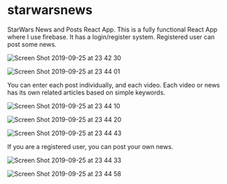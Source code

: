 # starwarsnews
StarWars News and Posts React App. This is a  fully functional React App where I use firebase. 
It has a  login/register system. Registered user can post some news.

![Screen Shot 2019-09-25 at 23 42 30](https://user-images.githubusercontent.com/49531974/65642034-92d2a680-dfee-11e9-8380-ec02fca79da9.png)

![Screen Shot 2019-09-25 at 23 44 01](https://user-images.githubusercontent.com/49531974/65642039-949c6a00-dfee-11e9-843d-5316feb22ac1.png)

You can enter each post individually, and each video.
Each video or news has its own related articles based on simple keywords. 


![Screen Shot 2019-09-25 at 23 44 10](https://user-images.githubusercontent.com/49531974/65642043-96662d80-dfee-11e9-9073-84e502b502c9.png)

![Screen Shot 2019-09-25 at 23 44 20](https://user-images.githubusercontent.com/49531974/65642046-99611e00-dfee-11e9-935e-aaacaf881188.png)



![Screen Shot 2019-09-25 at 23 44 43](https://user-images.githubusercontent.com/49531974/65642052-9b2ae180-dfee-11e9-906d-7e76c27fc7a7.png)

If you are a registered user, you can post your own news.

![Screen Shot 2019-09-25 at 23 44 33](https://user-images.githubusercontent.com/49531974/65642056-9cf4a500-dfee-11e9-91ed-44e8bb05fefd.png)

![Screen Shot 2019-09-25 at 23 44 58](https://user-images.githubusercontent.com/49531974/65642060-9f56ff00-dfee-11e9-92dd-f7395677af2a.png)
